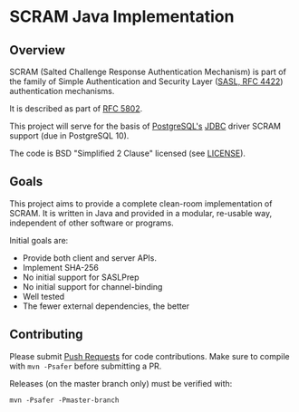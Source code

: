 # SCRAM Java Implementation


## Overview

SCRAM (Salted Challenge Response Authentication Mechanism) is part of the family
of Simple Authentication and Security Layer
([SASL, RFC 4422](https://tools.ietf.org/html/rfc4422)) authentication
mechanisms.

It is described as part of [RFC 5802](https://tools.ietf.org/html/rfc5802).

This project will serve for the basis of
[PostgreSQL's](https://www.postgresql.org) [JDBC](https://jdbc.postgresql.org/)
driver SCRAM support (due in PostgreSQL 10).

The code is BSD "Simplified 2 Clause" licensed (see [LICENSE](LICENSE)).


## Goals

This project aims to provide a complete clean-room implementation of SCRAM. It
is written in Java and provided in a modular, re-usable way, independent of
other software or programs.

Initial goals are:

* Provide both client and server APIs.
* Implement SHA-256
* No initial support for SASLPrep
* No initial support for channel-binding
* Well tested
* The fewer external dependencies, the better


## Contributing

Please submit [Push Requests](https://github.com/ongres/scram) for code contributions.
Make sure to compile with `mvn -Psafer` before submitting a PR.

Releases (on the master branch only) must be verified with:

    mvn -Psafer -Pmaster-branch
